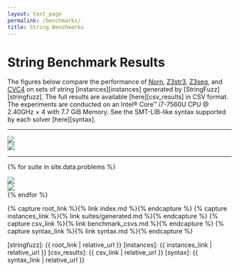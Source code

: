 ```yaml
---
layout: text_page
permalink: /benchmarks/
title: String Benchmarks
---
```


# String Benchmark Results

The figures below compare the performance of [Norn][Norn], [Z3str3][Z3str3],
[Z3seq][Z3seq], and [CVC4][CVC4] on sets of string [instances][instances]
generated by [StringFuzz][stringfuzz]. The full results are available
[here][csv_results] in CSV format.
The experiments are conducted on an Intel® Core™ i7-7560U CPU @ 2.40GHz × 4
with 7.7 GiB Memory. See the SMT-LIB-like syntax supported by each solver
[here][syntax].

***

<div class="row">
    <div class="col-6">
        <object data="{{ "/static/svg/plots/overall_cactus.svg" | relative_url }}" type="image/svg+xml">
            <img src="{{ "/static/svg/plots/overall_cactus.svg" | relative_url }}" />
        </object>
    </div>
    <div class="col-6">
        <object data="{{ "/static/svg/plots/overall_bar.svg" | relative_url }}" type="image/svg+xml">
            <img src="{{ "/static/svg/plots/overall_bar.svg" | relative_url }}" />
        </object>
    </div>
</div>

***

{% for suite in site.data.problems %}
<div class="row">
    <div class="col-6">
        <object data="{{
                "/static/svg/plots/"
                | append: suite.name
                | append: "_cactus.svg"
                | relative_url }}" type="image/svg+xml">
            <img src="{{
                "/static/svg/plots/"
                | append: suite.name
                | append: "_cactus.svg"
                | relative_url }}" />
        </object>
    </div>
    <div class="col-6">
        <object data="{{
                "/static/svg/plots/"
                | append: suite.name
                | append: "_bar.svg"
                | relative_url }}" type="image/svg+xml">
            <img src="{{
                "/static/svg/plots/"
                | append: suite.name
                | append: "_bar.svg"
                | relative_url }}" />
        </object>
    </div>
</div>
{% endfor %}

<!-- links -->
[norn]:   http://user.it.uu.se/~jarst116/norn/
[z3seq]:  https://github.com/mtrberzi/z3/tree/develop
[z3str3]: https://rise4fun.com/z3/tutorialcontent/sequences
[cvc4]:   http://cvc4.cs.stanford.edu/web/2017/07/10/cvc4-1-5-released/

{% capture root_link %}{% link index.md %}{% endcapture %}
{% capture instances_link %}{% link suites/generated.md %}{% endcapture %}
{% capture csv_link %}{% link benchmark_csvs.md %}{% endcapture %}
{% capture syntax_link %}{% link syntax.md %}{% endcapture %}

[stringfuzz]:  {{ root_link | relative_url }}
[instances]:   {{ instances_link | relative_url }}
[csv_results]: {{ csv_link | relative_url }}
[syntax]:      {{ syntax_link | relative_url }}
